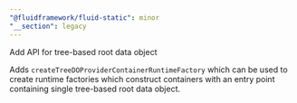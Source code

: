 ```yaml
---
"@fluidframework/fluid-static": minor
"__section": legacy
---
```

Add API for tree-based root data object

Adds `createTreeDOProviderContainerRuntimeFactory` which can be used to create runtime factories which construct containers with an entry point containing single tree-based root data object.
